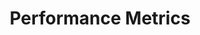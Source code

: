 ---
title: "Performance Metrics"
layout: interview_layout
collection: interview_preparation
permalink: /interview-preparation/performance_metrics/
markdown_url: "https://raw.githubusercontent.com/ajitsingh98/Data-Science-Interview-Questions-Answers/main/performance_metrics.md"
img_url: "https://raw.githubusercontent.com/ajitsingh98/Data-Science-Interview-Questions-Answers/main/img/"
excerpt: 'Regression Metrics, Classification Metrics, Loss Functions, Objective Functions, Clustering Metrics'
---